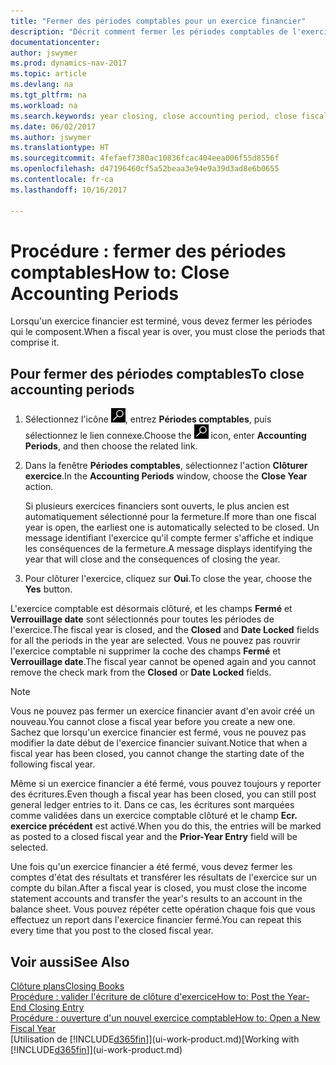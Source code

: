 ```yaml
---
title: "Fermer des périodes comptables pour un exercice financier"
description: "Décrit comment fermer les périodes comptables de l'exercice financier."
documentationcenter: 
author: jswymer
ms.prod: dynamics-nav-2017
ms.topic: article
ms.devlang: na
ms.tgt_pltfrm: na
ms.workload: na
ms.search.keywords: year closing, close accounting period, close fiscal year, bank account detailed trial balance
ms.date: 06/02/2017
ms.author: jswymer
ms.translationtype: HT
ms.sourcegitcommit: 4fefaef7380ac10836fcac404eea006f55d8556f
ms.openlocfilehash: d47196460cf5a52beaa3e94e9a39d3ad8e6b0655
ms.contentlocale: fr-ca
ms.lasthandoff: 10/16/2017

---
```

# <a name="how-to-close-accounting-periods"></a><span data-ttu-id="5780a-103">Procédure : fermer des périodes comptables</span><span class="sxs-lookup"><span data-stu-id="5780a-103">How to: Close Accounting Periods</span></span>
<span data-ttu-id="5780a-104">Lorsqu'un exercice financier est terminé, vous devez fermer les périodes qui le composent.</span><span class="sxs-lookup"><span data-stu-id="5780a-104">When a fiscal year is over, you must close the periods that comprise it.</span></span>

## <a name="to-close-accounting-periods"></a><span data-ttu-id="5780a-105">Pour fermer des périodes comptables</span><span class="sxs-lookup"><span data-stu-id="5780a-105">To close accounting periods</span></span>
1. <span data-ttu-id="5780a-106">Sélectionnez l'icône ![Page ou état pour la recherche](media/ui-search/search_small.png "Page ou état pour la recherche"), entrez **Périodes comptables**, puis sélectionnez le lien connexe.</span><span class="sxs-lookup"><span data-stu-id="5780a-106">Choose the ![Search for Page or Report](media/ui-search/search_small.png "Search for Page or Report icon") icon, enter **Accounting Periods**, and then choose the related link.</span></span>
2. <span data-ttu-id="5780a-107">Dans la fenêtre **Périodes comptables**, sélectionnez l'action **Clôturer exercice**.</span><span class="sxs-lookup"><span data-stu-id="5780a-107">In the **Accounting Periods** window, choose the **Close Year** action.</span></span>

    <span data-ttu-id="5780a-108">Si plusieurs exercices financiers sont ouverts, le plus ancien est automatiquement sélectionné pour la fermeture.</span><span class="sxs-lookup"><span data-stu-id="5780a-108">If more than one fiscal year is open, the earliest one is automatically selected to be closed.</span></span> <span data-ttu-id="5780a-109">Un message identifiant l'exercice qu'il compte fermer s'affiche et indique les conséquences de la fermeture.</span><span class="sxs-lookup"><span data-stu-id="5780a-109">A message displays identifying the year that will close and the consequences of closing the year.</span></span>
3. <span data-ttu-id="5780a-110">Pour clôturer l'exercice, cliquez sur **Oui**.</span><span class="sxs-lookup"><span data-stu-id="5780a-110">To close the year, choose the **Yes** button.</span></span>

<span data-ttu-id="5780a-111">L'exercice comptable est désormais clôturé, et les champs **Fermé** et **Verrouillage date** sont sélectionnés pour toutes les périodes de l'exercice.</span><span class="sxs-lookup"><span data-stu-id="5780a-111">The fiscal year is closed, and the **Closed** and **Date Locked** fields for all the periods in the year are selected.</span></span> <span data-ttu-id="5780a-112">Vous ne pouvez pas rouvrir l'exercice comptable ni supprimer la coche des champs **Fermé** et **Verrouillage date**.</span><span class="sxs-lookup"><span data-stu-id="5780a-112">The fiscal year cannot be opened again and you cannot remove the check mark from the **Closed** or **Date Locked** fields.</span></span>

> [!NOTE]  
>   <span data-ttu-id="5780a-113">Vous ne pouvez pas fermer un exercice financier avant d'en avoir créé un nouveau.</span><span class="sxs-lookup"><span data-stu-id="5780a-113">You cannot close a fiscal year before you create a new one.</span></span> <span data-ttu-id="5780a-114">Sachez que lorsqu'un exercice financier est fermé, vous ne pouvez pas modifier la date début de l'exercice financier suivant.</span><span class="sxs-lookup"><span data-stu-id="5780a-114">Notice that when a fiscal year has been closed, you cannot change the starting date of the following fiscal year.</span></span>

<span data-ttu-id="5780a-115">Même si un exercice financier a été fermé, vous pouvez toujours y reporter des écritures.</span><span class="sxs-lookup"><span data-stu-id="5780a-115">Even though a fiscal year has been closed, you can still post general ledger entries to it.</span></span> <span data-ttu-id="5780a-116">Dans ce cas, les écritures sont marquées comme validées dans un exercice comptable clôturé et le champ **Ecr. exercice précédent** est activé.</span><span class="sxs-lookup"><span data-stu-id="5780a-116">When you do this, the entries will be marked as posted to a closed fiscal year and the **Prior-Year Entry** field will be selected.</span></span>

<span data-ttu-id="5780a-117">Une fois qu'un exercice financier a été fermé, vous devez fermer les comptes d'état des résultats et transférer les résultats de l'exercice sur un compte du bilan.</span><span class="sxs-lookup"><span data-stu-id="5780a-117">After a fiscal year is closed, you must close the income statement accounts and transfer the year's results to an account in the balance sheet.</span></span> <span data-ttu-id="5780a-118">Vous pouvez répéter cette opération chaque fois que vous effectuez un report dans l'exercice financier fermé.</span><span class="sxs-lookup"><span data-stu-id="5780a-118">You can repeat this every time that you post to the closed fiscal year.</span></span>

## <a name="see-also"></a><span data-ttu-id="5780a-119">Voir aussi</span><span class="sxs-lookup"><span data-stu-id="5780a-119">See Also</span></span>
[<span data-ttu-id="5780a-120">Clôture plans</span><span class="sxs-lookup"><span data-stu-id="5780a-120">Closing Books</span></span>](year-close-books.md)  
[<span data-ttu-id="5780a-121">Procédure : valider l'écriture de clôture d'exercice</span><span class="sxs-lookup"><span data-stu-id="5780a-121">How to: Post the Year-End Closing Entry</span></span>](year-how-post-year-end-close-entry.md)  
[<span data-ttu-id="5780a-122">Procédure : ouverture d'un nouvel exercice comptable</span><span class="sxs-lookup"><span data-stu-id="5780a-122">How to: Open a New Fiscal Year</span></span>](finance-how-open-new-fiscal-year.md)  
<span data-ttu-id="5780a-123">[Utilisation de [!INCLUDE[d365fin](includes/d365fin_md.md)]](ui-work-product.md)</span><span class="sxs-lookup"><span data-stu-id="5780a-123">[Working with [!INCLUDE[d365fin](includes/d365fin_md.md)]](ui-work-product.md)</span></span>

